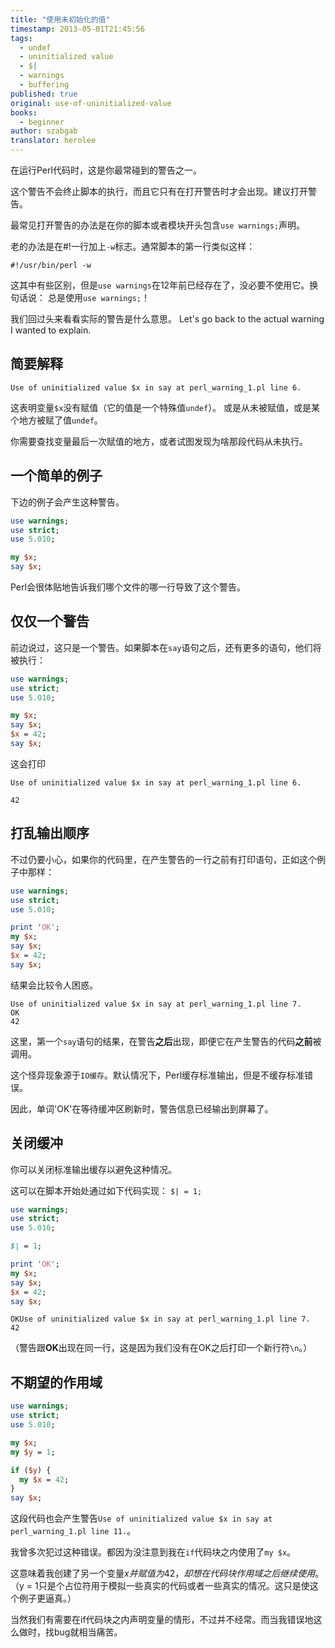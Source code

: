 ```yaml
---
title: "使用未初始化的值"
timestamp: 2013-05-01T21:45:56
tags:
  - undef
  - uninitialized value
  - $|
  - warnings
  - buffering
published: true
original: use-of-uninitialized-value
books:
  - beginner
author: szabgab
translator: herolee
---
```



在运行Perl代码时，这是你最常碰到的警告之一。

这个警告不会终止脚本的执行，而且它只有在打开警告时才会出现。建议打开警告。

最常见打开警告的办法是在你的脚本或者模块开头包含`use warnings;`声明。


老的办法是在#!一行加上`-w`标志。通常脚本的第一行类似这样：

`#!/usr/bin/perl -w`

这其中有些区别，但是`use warnings`在12年前已经存在了，没必要不使用它。换句话说：
总是使用`use warnings;`！

我们回过头来看看实际的警告是什么意思。
Let's go back to the actual warning I wanted to explain.

## 简要解释

```
Use of uninitialized value $x in say at perl_warning_1.pl line 6.
```

这表明变量`$x`没有赋值（它的值是一个特殊值`undef`）。
或是从未被赋值，或是某个地方被赋了值`undef`。

你需要查找变量最后一次赋值的地方，或者试图发现为啥那段代码从未执行。

## 一个简单的例子

下边的例子会产生这种警告。

```perl
use warnings;
use strict;
use 5.010;

my $x;
say $x;
```

Perl会很体贴地告诉我们哪个文件的哪一行导致了这个警告。

## 仅仅一个警告

前边说过，这只是一个警告。如果脚本在`say`语句之后，还有更多的语句，他们将被执行：

```perl
use warnings;
use strict;
use 5.010;

my $x;
say $x;
$x = 42;
say $x;
```

这会打印

```
Use of uninitialized value $x in say at perl_warning_1.pl line 6.

42
```

## 打乱输出顺序

不过仍要小心，如果你的代码里，在产生警告的一行之前有打印语句，正如这个例子中那样：

```perl
use warnings;
use strict;
use 5.010;

print 'OK';
my $x;
say $x;
$x = 42;
say $x;
```

结果会比较令人困惑。

```
Use of uninitialized value $x in say at perl_warning_1.pl line 7.
OK
42
```

这里，第一个`say`语句的结果，在警告<b>之后</b>出现，即便它在产生警告的代码<b>之前</b>被调用。

这个怪异现象源于`IO缓存`。默认情况下，Perl缓存标准输出，但是不缓存标准错误。

因此，单词'OK'在等待缓冲区刷新时，警告信息已经输出到屏幕了。

## 关闭缓冲

你可以关闭标准输出缓存以避免这种情况。

这可以在脚本开始处通过如下代码实现：
`$| = 1;`

```perl
use warnings;
use strict;
use 5.010;

$| = 1;

print 'OK';
my $x;
say $x;
$x = 42;
say $x;
```

```
OKUse of uninitialized value $x in say at perl_warning_1.pl line 7.
42
```

（警告跟<b>OK</b>出现在同一行，这是因为我们没有在OK之后打印一个新行符`\n`。）

## 不期望的作用域

```perl
use warnings;
use strict;
use 5.010;

my $x;
my $y = 1;

if ($y) {
  my $x = 42;
}
say $x;
```

这段代码也会产生警告`Use of uninitialized value $x in say at perl_warning_1.pl line 11.`。

我曾多次犯过这种错误。都因为没注意到我在`if`代码块之内使用了`my $x`。

这意味着我创建了另一个变量$x并赋值为42，却想在代码块作用域之后继续使用。
（$y = 1只是个占位符用于模拟一些真实的代码或者一些真实的情况。这只是使这个例子更逼真。）

当然我们有需要在if代码块之内声明变量的情形，不过并不经常。而当我错误地这么做时，找bug就相当痛苦。